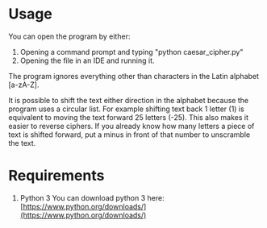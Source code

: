 # Usage
You can open the program by either:

1. Opening a command prompt and typing "python caesar_cipher.py"
2. Opening the file in an IDE and running it.

The program ignores everything other than characters in the Latin alphabet [a-zA-Z].

It is possible to shift the text either direction in the alphabet because the program uses a circular list. For example shifting text back 1 letter (1) is equivalent to moving the text forward 25 letters (-25). This also makes it easier to reverse ciphers. If you already know how many letters a piece of text is shifted forward, put a minus in front of that number to unscramble the text. 

# Requirements
1. Python 3
You can download python 3 here: [https://www.python.org/downloads/](https://www.python.org/downloads/)